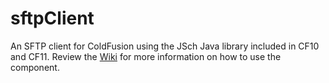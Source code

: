 # sftpClient
An SFTP client for ColdFusion using the JSch Java library included in CF10 and CF11.
Review the [Wiki](https://github.com/dbudde/sftpClient/wiki/sftpClient---Home) for more information on how to use the component.
